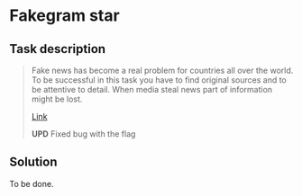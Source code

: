 Fakegram star
=============

Task description
----------------

> Fake news has become a real problem for countries all over the world. To be
> successful in this task you have to find original sources and to be attentive
> to detail. When media steal news part of information might be lost.
>
> [Link](https://instagram.com/volgactftask?utm_source=ig_profile_share&igshid=1wcnc8ve1nwzf)
>
> **UPD** Fixed bug with the flag


Solution
--------

To be done.

